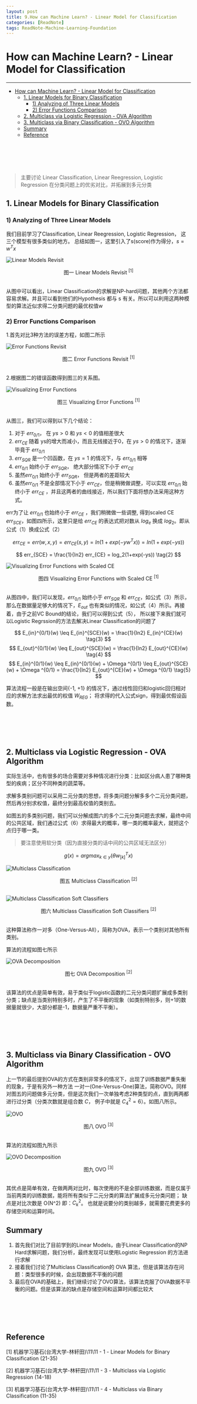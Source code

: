 ```yaml
---
layout: post
title: 9.How can Machine Learn? - Linear Model for Classification
categories: [ReadNote]
tags: ReadNote-Machine-Learning-Foundation
---
```



# How can Machine Learn? - Linear Model for Classification
----------------------------------
<!-- TOC depthFrom:1 depthTo:6 withLinks:1 updateOnSave:1 orderedList:0 -->

- [How can Machine Learn? - Linear Model for Classification](#how-can-machine-learn-linear-model-for-classification)
	- [1. Linear Models for Binary Classification](#1-linear-models-for-binary-classification)
		- [1) Analyzing of Three Linear Models](#1-analyzing-of-three-linear-models)
		- [2) Error Functions Comparison](#2-error-functions-comparison)
	- [2. Multiclass via Logistic Regression - OVA Algorithm](#2-multiclass-via-logistic-regression-ova-algorithm)
	- [3. Multiclass via Binary Classification - OVO Algorithm](#3-multiclass-via-binary-classification-ovo-algorithm)
	- [Summary](#summary)
	- [Reference](#reference)

<!-- /TOC -->

</br></br>
----------------------------------
>主要讨论 Linear Classification, Linear Reegression, Logistic Regression 在分类问题上的优劣对比，并拓展到多元分类

## 1. Linear Models for Binary Classification

### 1) Analyzing of Three Linear Models
我们目前学习了Classification, Linear Reegression, Logistic Regression， 这三个模型有很多类似的地方。
总结如图一，这里引入了s(score)作为得分，$s=w^Tx$

![Linear Models Revisit](https://raw.githubusercontent.com/JasonDean-1/MarkdownPhoto/0e01f9a531b829ec48a4f3e9970fc737f62f9b56/MachineLearning/Machine%20Learning%20Foundation%20--%20Hsuan-Tien%20Lin%20in%20NTU/chapter9-1%20Linear%20Models.png)
<center> 图一 Linear Models Revisit <sup>[1]</sup></center>
</br>

从图中可以看出，Linear Classification的求解是NP-hard问题，其他两个方法都容易求解。并且可以看到他们的Hypothesis 都与 s 有关。所以可以利用这两种模型的算法近似求得二分类问题的最优权值w




### 2) Error Functions Comparison

1.首先对比3种方法的误差方程，如图二所示

![Error Functions Revisit](https://raw.githubusercontent.com/JasonDean-1/MarkdownPhoto/f0bb56f85acd2e6c8500017ff01411c065136237/MachineLearning/Machine%20Learning%20Foundation%20--%20Hsuan-Tien%20Lin%20in%20NTU/chapter9-2%20Error%20Function%20Revisit.png)
<center> 图二 Error Functions Revisit <sup>[1]</sup></center>
</br>



2.根据图二的错误函数得到图三的关系图。

![Visualizing Error Functions](https://raw.githubusercontent.com/JasonDean-1/MarkdownPhoto/89a29e7078c423404f64048c7ebbef7c33c6f534/MachineLearning/Machine%20Learning%20Foundation%20--%20Hsuan-Tien%20Lin%20in%20NTU/chapter9-3%20Visualizing%20Error%20Functions.png)
<center> 图三 Visualizing Error Functions <sup>[1]</sup></center>
</br>

从图三，我们可以得到以下几个结论：
1. 对于 $err_{0/1}$， 在 $ys > 0$ 和 $ys < 0$ 的值相差很大
2. $err_{CE}$ 随着 ys的增大而减小，而且无线接近于0，在 $ys > 0$ 的情况下，逐渐毕竟于 $err_{0/1}$
3. $err_{SQR}$ 是一个凹函数，在 $ys = 1$ 的情况下，与 $err_{0/1}$ 相等
4. $err_{0/1}$  始终小于 $err_{SQR}$， 绝大部分情况下小于 $err_{CE}$
5. 虽然$err_{0/1}$  始终小于 $err_{SQR}$， 但是两者的差距较大
6. 虽然$err_{0/1}$  不是全部情况下小于 $err_{CE}$，但是稍微做调整，可以实现 $err_{0/1}$  始终小于 $err_{CE}$ ，并且这两者的曲线接近，所以我们下面将想办法采用这种方式。

err为了让 $err_{0/1}$  也始终小于 $err_{CE}$ ，我们稍微做一些调整, 得到scaled CE $err_{SCE}$，如图四所示，这里只是给  $err_{CE}$ 的表达式把对数从 $log_e$ 换成 $log_2$。即从公式（1）换成公式（2）

$$
err_{CE} = err(w,x,y) = err_{CE}(s,y) = ln(1+exp(-yw^Tx)) = ln(1+exp(-ys))
\tag{1}
$$

$$
err_{SCE} = \frac{1}{ln2} err_{CE} = log_2(1+exp(-ys))
\tag{2}
$$

![Visualizing Error Functions with Scaled CE](https://raw.githubusercontent.com/JasonDean-1/MarkdownPhoto/0277ba5bccfbf510f13974f587508dbebd21bea0/MachineLearning/Machine%20Learning%20Foundation%20--%20Hsuan-Tien%20Lin%20in%20NTU/chapter9-4%20Visualizing%20Error%20Functions-scaled%20ce.png)
<center> 图四 Visualizing Error Functions with Scaled CE <sup>[1]</sup></center>
</br>

从图四中，我们可以发现，$err_{0/1}$  始终小于 $err_{SQR}$ 和 $err_{CE}$，如公式（3）所示，那么在数据量足够大的情况下，$E_{out}$ 也有类似的情况，如公式（4）所示。再接着，由于之前VC Bound的结论，我们可以得到公式（5）， 所以接下来我们就可以Logistic Regrssion的方法去解决Linear Classification的问题了

$$
E_{in}^{0/1}(w) \leq E_{in}^{SCE}(w) = \frac{1}{ln2} E_{in}^{CE}(w)
\tag{3}
$$
$$
E_{out}^{0/1}(w) \leq E_{out}^{SCE}(w) = \frac{1}{ln2} E_{out}^{CE}(w)
\tag{4}
$$
$$
E_{in}^{0/1}(w) \leq E_{in}^{0/1}(w) + \Omega ^{0/1}  \leq E_{out}^{SCE}(w)  + \Omega ^{0/1} = \frac{1}{ln2} E_{out}^{CE}(w)  + \Omega ^{0/1}
\tag{5}
$$

算法流程一般是在输出空间{-1, +1} 的情况下，通过线性回归和logistic回归相对应的求解方法求出最优的权值 $W_{REG}$；
将求得的代入公式sign，得到最优假设函数。




</br></br>
----------------------------------
## 2. Multiclass via Logistic Regression - OVA Algorithm

实际生活中，也有很多的场合需要对多种情况进行分类：比如区分病人患了哪种类型的疾病；区分不同种类的蔬菜等。

求解多类别问题可以采用二元分类的思想，将多类问题分解多多个二元分类问题，然后再分别求权值，最终分到最高权值的类别去。

如图五的多类别问题，我们可以分解成图六的多个二元分类问题去求解，最终中间的公共区域，我们通过公式（6）求得最大的概率，哪一类的概率最大，就把这个点归于哪一类。
>要注意使用软分类（因为直接分类的话中间的公共区域无法区分）

$$
\DeclareMathOperator*{\argmax}{argmax}
\begin{equation}
g(x) = argmax_{k ∈ y} (\theta w^T_{[k]} x)
\end{equation}
\tag{6}
$$

![Multiclass Classification](https://raw.githubusercontent.com/JasonDean-1/MarkdownPhoto/bcdd07e44255ec22600bb992b5928f177522630e/MachineLearning/Machine%20Learning%20Foundation%20--%20Hsuan-Tien%20Lin%20in%20NTU/chapter9-5%20Multiclass%20Classification.png)
<center> 图五 Multiclass Classification <sup>[2]</sup></center>
</br>

![Multiclass Classification Soft Classifiers](https://raw.githubusercontent.com/JasonDean-1/MarkdownPhoto/3d035b4130569658df8474312c2d45e632fdfc79/MachineLearning/Machine%20Learning%20Foundation%20--%20Hsuan-Tien%20Lin%20in%20NTU/chapter9-6%20Multiclass%20Classification%20Soft%20Classifiers.png)
<center> 图六 Multiclass Classification Soft Classifiers <sup>[2]</sup></center>
</br>

这种算法称作一对多（One-Versus-All），简称为OVA，表示一个类别对其他所有类别。

算法的流程如图七所示

![OVA Decomposition](https://raw.githubusercontent.com/JasonDean-1/MarkdownPhoto/378a48ebf7a50d47599da2296c24c90e68ebd10c/MachineLearning/Machine%20Learning%20Foundation%20--%20Hsuan-Tien%20Lin%20in%20NTU/chapter9-7%20OVA%20Decomposition.png)
<center> 图七 OVA Decomposition <sup>[2]</sup></center>
</br>

该算法的优点是简单有效，易于类似于logistic函数的二元分类问题扩展成多类别分类；缺点是当类别特别多时，产生了不平衡的现象（如类别特别多，则+1的数据量就很少，大部分都是-1，数据量严重不平衡）。



</br></br>
----------------------------------
## 3. Multiclass via Binary Classification - OVO Algorithm
上一节的最后提到OVA的方式在类别非常多的情况下，出现了训练数据严重失衡的现象，于是有另外一种方法 一对一(One-Versus-One)算法，简称OVO。同样对图五的问题做多元分类，但是这次我们一次单独考虑2种类型的点，直到两两都进行过分类（分类次数就是组合数 $C$， 例子中就是 $C_4^2 = 6$）。如图八所示。

![OVO](https://raw.githubusercontent.com/JasonDean-1/MarkdownPhoto/15e07a2ab76b1bdb9f632949833e71c801f1371e/MachineLearning/Machine%20Learning%20Foundation%20--%20Hsuan-Tien%20Lin%20in%20NTU/chapter9-8%20OVO.png)
<center> 图八 OVO <sup>[3]</sup></center>
</br>


算法的流程如图九所示

![OVO Decomposition](https://raw.githubusercontent.com/JasonDean-1/MarkdownPhoto/0bd54f49a461dcdf1bf0b3f50c11ebdb6401472a/MachineLearning/Machine%20Learning%20Foundation%20--%20Hsuan-Tien%20Lin%20in%20NTU/chapter9-9%20OVO%20Decomposition.png)
<center> 图九 OVO <sup>[3]</sup></center>
</br>

其优点是简单有效，在做两两对比时，每次使用的不是全部训练数据，而是仅属于当前两类的训练数据，能将所有类似于二元分类的算法扩展成多元分类问题； 缺点是对比次数是 O(N^2) 即：$C_k^2$。 也就是说要分的类别越多，就需要花费更多的存储空间和运算时间。

## Summary
1. 首先我们对比了目前学到的Linear Models，由于Linear Classification的NP Hard求解问题，我们分析，最终发现可以使用Logistic Regression 的方法进行求解
2. 接着我们讨论了Multiclass Classification的 OVA 算法，但是该算法存在问题：类型很多的时候，会出现数据不平衡的问题
3. 最后在OVA的基础上，我们继续讨论了OVO算法，该算法克服了OVA数据不平衡的问题。但是该算法的缺点是存储空间和运算时间都比较大


</br></br>
----------------------------------

## Reference
[1] 机器学习基石(台湾大学-林轩田)\11\11 - 1 - Linear Models for Binary Classification (21-35)

[2] 机器学习基石(台湾大学-林轩田)\11\11 - 3 - Multiclass via Logistic Regression (14-18)

[3] 机器学习基石(台湾大学-林轩田)\11\11 - 4 - Multiclass via Binary Classification (11-35)
